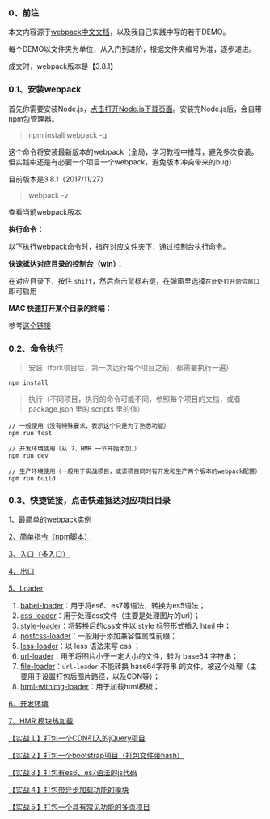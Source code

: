 <h3>0、前注</h3>

本文内容源于[webpack中文文档](https://doc.webpack-china.org/concepts/)，以及我自己实践中写的若干DEMO。

每个DEMO以文件夹为单位，从入门到进阶，根据文件夹编号为准，逐步递进。

成文时，webpack版本是【3.8.1】

<h3>0.1、安装webpack</h3>

首先你需要安装Node.js，[点击打开Node.js下载页面](https://nodejs.org/zh-cn/download/)。安装完Node.js后，会自带npm包管理器。

>npm install webpack -g

这个命令将安装最新版本的webpack（全局，学习教程中推荐，避免多次安装。但实践中还是有必要一个项目一个webpack，避免版本冲突带来的bug）

目前版本是3.8.1（2017/11/27）

>webpack -v

查看当前webpack版本

<b>执行命令：</b>

以下执行webpack命令时，指在对应文件夹下，通过控制台执行命令。

<b>快速抵达对应目录的控制台（win）：</b>

在对应目录下，按住 ``shift``，然后点击鼠标右键，在弹窗里选择``在此处打开命令窗口``即可启用

<b>MAC 快速打开某个目录的终端：</b>

参考[这个链接](https://blog.phpgao.com/open_terminal_in_finder.html)

<h3>0.2、命令执行</h3>

>安装（fork项目后，第一次运行每个项目之前，都需要执行一遍）

```
npm install
```

> 执行（不同项目，执行的命令可能不同，参照每个项目的文档，或者 package.json 里的 scripts 里的值）

```
// 一般使用（没有特殊要求，表示这个只是为了熟悉功能）
npm run test

// 开发环境使用（从 7、HMR 一节开始添加，）
npm run dev

// 生产环境使用（一般用于实战项目，或该项目同时有开发和生产两个版本的webpack配置）
npm run build
```


<h3>0.3、快捷链接，点击快速抵达对应项目目录</h3>

[1、最简单的webpack实例](https://github.com/qq20004604/webpack-study/tree/master/1%E3%80%81%E6%9C%80%E7%AE%80%E5%8D%95%E7%9A%84webpack%E5%AE%9E%E4%BE%8B)

[2、简单指令（npm脚本）](https://github.com/qq20004604/webpack-study/tree/master/2%E3%80%81%E7%AE%80%E5%8D%95%E6%8C%87%E4%BB%A4%EF%BC%88npm%E8%84%9A%E6%9C%AC%EF%BC%89)

[3、入口（多入口）](https://github.com/qq20004604/webpack-study/tree/master/3%E3%80%81%E5%85%A5%E5%8F%A3%EF%BC%88%E5%A4%9A%E5%85%A5%E5%8F%A3%EF%BC%89)

[4、出口](https://github.com/qq20004604/webpack-study/tree/master/4%E3%80%81%E5%87%BA%E5%8F%A3)

[5、Loader](https://github.com/qq20004604/webpack-study/tree/master/5%E3%80%81Loader)

1. [babel-loader](https://github.com/qq20004604/webpack-study/tree/master/5%E3%80%81Loader/babel_loader)：用于将es6、es7等语法，转换为es5语法；
2. [css-loader](https://github.com/qq20004604/webpack-study/tree/master/5%E3%80%81Loader/css_loader)：用于处理css文件（主要是处理图片的url）；
3. [style-loader](https://github.com/qq20004604/webpack-study/tree/master/5%E3%80%81Loader/style_loader)：将转换后的css文件以 style 标签形式插入 html 中；
4. [postcss-loader](https://github.com/qq20004604/webpack-study/tree/master/5%E3%80%81Loader/postcss_loader)：一般用于添加兼容性属性前缀；
5. [less-loader](https://github.com/qq20004604/webpack-study/tree/master/5%E3%80%81Loader/less_loader)：以 less 语法来写 css ；
6. [url-loader](https://github.com/qq20004604/webpack-study/tree/master/5%E3%80%81Loader/url_loader)：用于将图片小于一定大小的文件，转为 base64 字符串；
7. [file-loader](https://github.com/qq20004604/webpack-study/tree/master/5%E3%80%81Loader/file_loader)：``url-loader`` 不能转换 base64字符串 的文件，被这个处理（主要用于设置打包后图片路径，以及CDN等）；
8. [html-withimg-loader](https://github.com/qq20004604/webpack-study/tree/master/5%E3%80%81Loader/html_withimg_loader)：用于加载html模板；

[6、开发环境](https://github.com/qq20004604/webpack-study/tree/master/6%E3%80%81%E5%BC%80%E5%8F%91%E7%8E%AF%E5%A2%83)

[7、HMR 模块热加载](https://github.com/qq20004604/webpack-study/tree/master/7%E3%80%81HMR%20%E6%A8%A1%E5%9D%97%E7%83%AD%E5%8A%A0%E8%BD%BD)

[【实战１】打包一个CDN引入的jQuery项目](https://github.com/qq20004604/webpack-study/tree/master/%E3%80%90%E5%AE%9E%E6%88%98%EF%BC%91%E3%80%91%E6%89%93%E5%8C%85%E4%B8%80%E4%B8%AACDN%E5%BC%95%E5%85%A5%E7%9A%84jQuery%E9%A1%B9%E7%9B%AE)

[【实战２】打包一个bootstrap项目（打包文件带hash）](https://github.com/qq20004604/webpack-study/tree/master/%E3%80%90%E5%AE%9E%E6%88%98%EF%BC%92%E3%80%91%E6%89%93%E5%8C%85%E4%B8%80%E4%B8%AAbootstrap%E9%A1%B9%E7%9B%AE%EF%BC%88%E6%89%93%E5%8C%85%E6%96%87%E4%BB%B6%E5%B8%A6hash%EF%BC%89)

[【实战３】打包有es6、es7语法的js代码](https://github.com/qq20004604/webpack-study/tree/master/%E3%80%90%E5%AE%9E%E6%88%98%EF%BC%93%E3%80%91%E6%89%93%E5%8C%85%E6%9C%89es6%E3%80%81es7%E8%AF%AD%E6%B3%95%E7%9A%84js%E4%BB%A3%E7%A0%81)

[【实战４】打包带异步加载功能的模块](https://github.com/qq20004604/webpack-study/tree/master/%E3%80%90%E5%AE%9E%E6%88%98%EF%BC%94%E3%80%91%E6%89%93%E5%8C%85%E5%B8%A6%E5%BC%82%E6%AD%A5%E5%8A%A0%E8%BD%BD%E5%8A%9F%E8%83%BD%E7%9A%84%E6%A8%A1%E5%9D%97)

[【实战５】打包一个具有常见功能的多页项目](https://github.com/qq20004604/webpack-study/tree/master/%E3%80%90%E5%AE%9E%E6%88%98%EF%BC%95%E3%80%91%E6%89%93%E5%8C%85%E4%B8%80%E4%B8%AA%E5%85%B7%E6%9C%89%E5%B8%B8%E8%A7%81%E5%8A%9F%E8%83%BD%E7%9A%84%E5%A4%9A%E9%A1%B5%E9%A1%B9%E7%9B%AE)